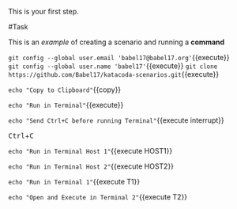This is your first step.

#Task

This is an _example_ of creating a scenario and running a **command**

`git config --global user.email 'babel17@babel17.org'`{{execute}}  
`git config --global user.name 'babel17'`{{execute}}
`git clone https://github.com/Babel17/katacoda-scenarios.git`{{execute}}

`echo "Copy to Clipboard"`{{copy}}

`echo "Run in Terminal"`{{execute}}

`echo "Send Ctrl+C before running Terminal"`{{execute interrupt}}

<kbd>Ctrl</kbd>+<kbd>C</kbd>

`echo "Run in Terminal Host 1"`{{execute HOST1}} 

`echo "Run in Terminal Host 2"`{{execute HOST2}}

`echo "Run in Terminal 1"`{{execute T1}} 

`echo "Open and Execute in Terminal 2"`{{execute T2}}
